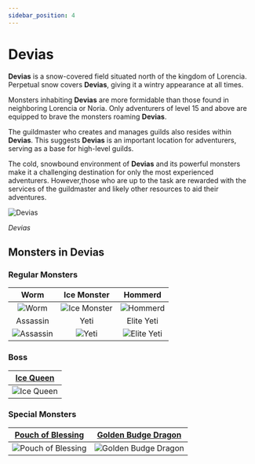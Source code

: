 ```yaml
---
sidebar_position: 4
---
```


# Devias

**Devias** is a snow-covered field situated north of the kingdom of Lorencia. Perpetual snow covers **Devias**, giving it a wintry appearance at all times.

Monsters inhabiting **Devias** are more formidable than those found in neighboring Lorencia or Noria. Only adventurers of level 15 and above are equipped to brave the monsters roaming **Devias**.

The guildmaster who creates and manages guilds also resides within **Devias**. This suggests **Devias** is an important location for adventurers, serving as a base for high-level guilds.

The cold, snowbound environment of **Devias** and its powerful monsters make it a challenging destination for only the most experienced adventurers. However,those who are up to the task are rewarded with the services of the guildmaster and likely other resources to aid their adventures.

![Devias](/img/maps/devias.webp)

_Devias_

## Monsters in Devias

### Regular Monsters

|                      Worm                      |                     Ice Monster                      |                      Hommerd                       |
| :--------------------------------------------: | :--------------------------------------------------: | :------------------------------------------------: |
|     ![Worm](/img/monsters/devias/worm.jpg)     | ![Ice Monster](/img/monsters/devias/ice-monster.jpg) |    ![Hommerd](/img/monsters/devias/hommerd.jpg)    |
|                    Assassin                    |                         Yeti                         |                     Elite Yeti                     |
| ![Assassin](/img/monsters/devias/assassin.jpg) |        ![Yeti](/img/monsters/devias/yeti.jpg)        | ![Elite Yeti](/img/monsters/devias/elite-yeti.jpg) |

### Boss

| [Ice Queen](/special-monsters/mini-bosses/ice-queen) |
| :--------------------------------------------------: |
|   ![Ice Queen](/img/monsters/devias/ice-queen.jpg)   |

### Special Monsters

|     [Pouch of Blessing](/special-monsters/others/pouch-of-blessing)      |  [Golden Budge Dragon](/special-monsters/others/golden-budge-dragon)  |
| :----------------------------------------------------------------------: | :-------------------------------------------------------------------: |
| ![Pouch of Blessing](/img/monsters/special/others/pouch-of-blessing.jpg) | ![Golden Budge Dragon](/img/monsters/special/golden/budge-dragon.jpg) |
